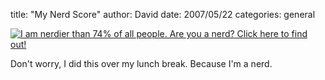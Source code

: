 
title: "My Nerd Score"
author: David
date: 2007/05/22
categories: general

[<img alt="I am nerdier than 74% of all people. Are you a nerd? Click here to find out!" src="http://www.nerdtests.com/images/badge/f8273a30a7e467bc.gif" />](http://www.nerdtests.com/nq_ref.html) 

Don't worry, I did this over my lunch break. Because I'm a nerd.


